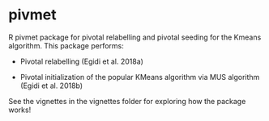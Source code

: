 # pivmet
R pivmet package for pivotal relabelling and pivotal seeding for the Kmeans algorithm. This package performs:

- Pivotal relabelling (Egidi et al. 2018a)

- Pivotal initialization of the popular KMeans algorithm via MUS algorithm (Egidi et al. 2018b)

See the vignettes in the vignettes folder for exploring how the package works!

